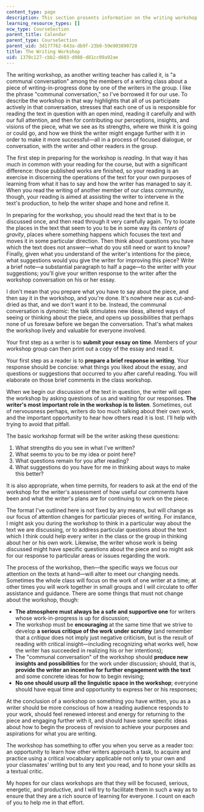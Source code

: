 ```yaml
---
content_type: page
description: This section presents information on the writing workshop of the course.
learning_resource_types: []
ocw_type: CourseSection
parent_title: Calendar
parent_type: CourseSection
parent_uid: 3d177762-643a-db9f-23b0-59e903890720
title: The Writing Workshop
uid: 1370c127-cbb2-d603-d988-d81cc09a92ae
---
```


The writing workshop, as another writing teacher has called it, is "a communal conversation" among the members of a writing class about a piece of writing-in-progress done by one of the writers in the group. I like the phrase "communal conversation," so I've borrowed it for our use. To describe the workshop in that way highlights that all of us participate actively in that conversation, stresses that each one of us is responsible for reading the text in question with an open mind, reading it carefully and with our full attention, and then for contributing our perceptions, insights, and visions of the piece, what we see as its strengths, where we think it is going or could go, and how we think the writer might engage further with it in order to make it more successful—all in a process of focused dialogue, or conversation, with the writer and other readers in the group.

The first step in preparing for the workshop is _reading_. In that way it has much in common with your reading for the course, but with a significant difference: those published works are finished, so your reading is an exercise in discerning the operations of the text for your own purposes of learning from what it has to say and how the writer has managed to say it. When you read the writing of another member of our class community, though, your reading is aimed at assisting the writer to intervene in the text's production, to help the writer shape and hone and refine it.

In preparing for the workshop, you should read the text that is to be discussed once, and then read through it very carefully again. Try to locate the places in the text that seem to you to be in some way its _centers of gravity_, places where something happens which focuses the text and moves it in some particular direction. Then think about questions you have which the text does not answer—what do you still need or want to know? Finally, given what you understand of the writer's intentions for the piece, what suggestions would you give the writer for improving this piece? Write a brief note—a substantial paragraph to half a page—to the writer with your suggestions; you'll give your written response to the writer after the workshop conversation on his or her essay.

I don't mean that you prepare what you have to say about the piece, and then say it in the workshop, and you're done. It's nowhere near as cut-and-dried as that, and we don't want it to be. Instead, the communal conversation is _dynamic_: the talk stimulates new ideas, altered ways of seeing or thinking about the piece, and opens up possibilities that perhaps none of us foresaw before we began the conversation. That's what makes the workshop lively and valuable for everyone involved.

Your first step as a writer is to **submit your essay on time**. Members of your workshop group can then print out a copy of the essay and read it.

Your first step as a reader is to **prepare a brief response in writing**. Your response should be concise: what things you liked about the essay, and questions or suggestions that occurred to you after careful reading. You will elaborate on those brief comments in the class workshop.

When we begin our discussion of the text in question, the writer will open the workshop by asking questions of us and waiting for our responses. **The writer's most important role in the workshop is to listen**. Sometimes, out of nervousness perhaps, writers do too much talking about their own work, and the important opportunity to hear how others read it is lost. I'll help with trying to avoid that pitfall.

The basic workshop format will be the writer asking these questions:

1.  What strengths do you see in what I've written?
2.  What seems to you to be my idea or point here?
3.  What questions remain for you after reading?
4.  What suggestions do you have for me in thinking about ways to make this better?

It is also appropriate, when time permits, for readers to ask at the end of the workshop for the writer's assessment of how useful our comments have been and what the writer's plans are for continuing to work on the piece.

The format I've outlined here is not fixed by any means, but will change as our focus of attention changes for particular pieces of writing. For instance, I might ask you during the workshop to think in a particular way about the text we are discussing, or to address particular questions about the text which I think could help every writer in the class or the group in thinking about her or his own work. Likewise, the writer whose work is being discussed might have specific questions about the piece and so might ask for our response to particular areas or issues regarding the work.

The process of the workshop, then—the specific ways we focus our attention on the texts at hand—will alter to meet our changing needs. Sometimes the whole class will focus on the work of one writer at a time; at other times you will work together in small groups and I will circulate to offer assistance and guidance. There are some things that must not change about the workshop, though:

*   **The atmosphere must always be a safe and supportive one** for writers whose work-in-progress is up for discussion;
*   The workshop must be **encouraging** at the same time that we strive to develop **a serious critique of the work under scrutiny** (and remember that a _critique_ does not imply just negative criticism, but is the result of reading with critical insight—including recognizing what works well, how the writer has succeeded in realizing his or her intentions);
*   The "communal conversation" of the workshop should **produce new insights and possibilities** for the work under discussion; should, that is, **provide the writer an incentive for further engagement with the text** and some concrete ideas for how to begin revising;
*   **No one should usurp all the linguistic space in the workshop**; everyone should have equal time and opportunity to express her or his responses;

At the conclusion of a workshop on something you have written, you as a writer should be more conscious of how a reading audience responds to your work, should feel renewed interest and energy for returning to the piece and engaging further with it, and should have some specific ideas about how to begin the process of revision to achieve your purposes and aspirations for what you are writing.

The workshop has something to offer you when you serve as a reader too: an opportunity to learn how other writers approach a task, to acquire and practice using a critical vocabulary applicable not only to your own and your classmates' writing but to any text you read, and to hone your skills as a textual critic.

My hopes for our class workshops are that they will be focused, serious, energetic, and productive, and I will try to facilitate them in such a way as to ensure that they are a rich source of learning for everyone. I count on each of you to help me in that effort.